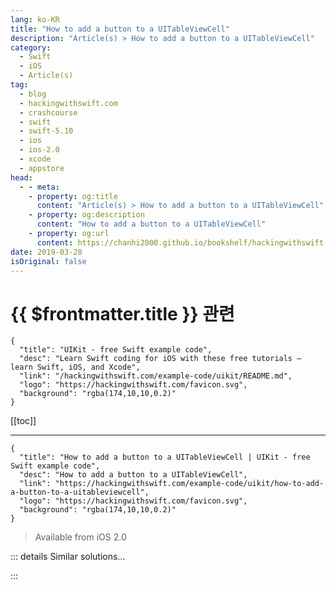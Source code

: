 ```yaml
---
lang: ko-KR
title: "How to add a button to a UITableViewCell"
description: "Article(s) > How to add a button to a UITableViewCell"
category:
  - Swift
  - iOS
  - Article(s)
tag: 
  - blog
  - hackingwithswift.com
  - crashcourse
  - swift
  - swift-5.10
  - ios
  - ios-2.0
  - xcode
  - appstore
head:
  - - meta:
    - property: og:title
      content: "Article(s) > How to add a button to a UITableViewCell"
    - property: og:description
      content: "How to add a button to a UITableViewCell"
    - property: og:url
      content: https://chanhi2000.github.io/bookshelf/hackingwithswift.com/example-code/uikit/how-to-add-a-button-to-a-uitableviewcell.html
date: 2019-03-28
isOriginal: false
---
```


# {{ $frontmatter.title }} 관련

```component VPCard
{
  "title": "UIKit - free Swift example code",
  "desc": "Learn Swift coding for iOS with these free tutorials – learn Swift, iOS, and Xcode",
  "link": "/hackingwithswift.com/example-code/uikit/README.md",
  "logo": "https://hackingwithswift.com/favicon.svg",
  "background": "rgba(174,10,10,0.2)"
}
```

[[toc]]

---

```component VPCard
{
  "title": "How to add a button to a UITableViewCell | UIKit - free Swift example code",
  "desc": "How to add a button to a UITableViewCell",
  "link": "https://hackingwithswift.com/example-code/uikit/how-to-add-a-button-to-a-uitableviewcell",
  "logo": "https://hackingwithswift.com/favicon.svg",
  "background": "rgba(174,10,10,0.2)"
}
```

> Available from iOS 2.0

<!-- TODO: 작성 -->

<!--
There are two steps to add a working button to a table view cell. The first step is to add a button like this:

```swift
cell.accessoryType = .detailDisclosureButton
```

The second step is to take action when the button is tapped by creating the `accessoryButtonTappedForRowWith` method:

```swift
override func tableView(_ tableView: UITableView, accessoryButtonTappedForRowWith indexPath: IndexPath) {
    doSomethingWithItem(indexPath.row)
}
```

That's it!

-->

::: details Similar solutions…

<!--
/example-code/uikit/how-to-register-a-cell-for-uitableviewcell-reuse">How to register a cell for UITableViewCell reuse 
/example-code/uikit/how-to-make-uitableviewcell-separators-go-edge-to-edge">How to make UITableViewCell separators go edge to edge 
/example-code/uikit/how-to-deselect-a-uitableviewcell-using-clearsselectiononviewwillappear">How to deselect a UITableViewCell using clearsSelectionOnViewWillAppear 
/example-code/uikit/how-to-let-users-tap-on-a-uitableviewcell-while-editing-is-enabled">How to let users tap on a UITableViewCell while editing is enabled 
/example-code/uikit/how-to-add-a-bar-button-to-a-navigation-bar">How to add a bar button to a navigation bar</a>
-->

:::

